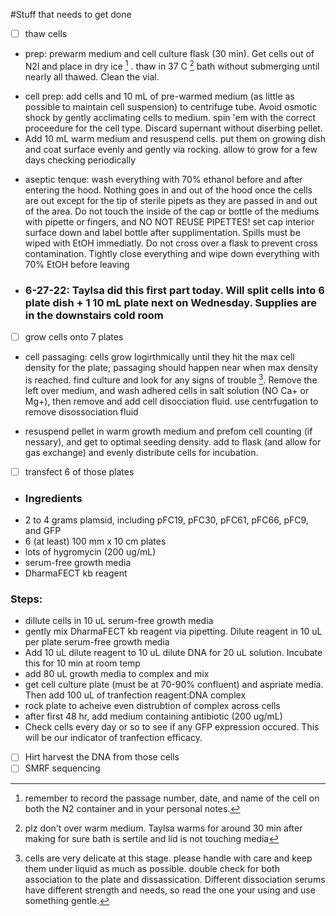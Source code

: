 #Stuff that needs to get done
- [ ] thaw cells 
- prep: prewarm medium and cell culture flask (30 min). Get cells out of N2l and place in dry ice [^1] . thaw in 37 C [^2] bath without submerging until nearly all thawed. Clean the vial. 
 [^1]: remember to record the passage number, date, and name of the cell on both the N2 container and in your personal notes. 
- cell prep: add cells and 10 mL of pre-warmed medium (as little as possible to maintain cell suspension) to centrifuge tube. Avoid osmotic shock by gently acclimating cells to medium. spin 'em with the correct proceedure for the cell type. Discard supernant without diserbing pellet.
- Add 10 mL warm medium and resuspend cells. put them on growing dish and coat surface evenly and gently via rocking. allow to grow for a few days checking periodically 
[^2]: plz don't over warm medium. Taylsa warms for around 30 min after making for sure bath is sertile and lid is not touching media 
- aseptic tenque: wash everything with 70% ethanol before and after entering the hood. Nothing goes in and out of the hood once the cells are out except for the tip of sterile pipets as they are passed in and out of the area. Do not touch the inside of the cap or bottle of the mediums with pipette or fingers, and NO NOT REUSE PIPETTES! set cap interior surface down and label bottle after supplimentation. Spills must be wiped with EtOH immediatly. Do not cross over a flask to prevent cross contamination. Tightly close everything and wipe down everything with 70% EtOH before leaving 
- ### 6-27-22: Taylsa did this first part today. Will split cells into 6 plate dish + 1 10 mL plate next on Wednesday. Supplies are in the downstairs cold room
- [ ] grow cells onto 7 plates
- cell passaging: cells grow logirthmically until they hit the max cell density for the plate; passaging should happen near when max density is reached. find culture and look for any signs of trouble [^3]. Remove the left over medium, and wash adhered cells in salt solution (NO Ca+ or Mg+), then remove and add cell disocciation fluid. use centrfugation to remove disossociation fluid 
[^3]: cells are very delicate at this stage. please handle with care and keep them under liquid as much as possible. double check for both association to the plate and dissassication. Different dissociation serums have different strength and needs, so read the one your using and use something gentle. 
- resuspend pellet in warm growth medium and prefom cell counting (if nessary), and get to optimal seeding density. add to flask (and allow for gas exchange) and evenly distribute cells for incubation.
- [ ] transfect 6 of those plates 
- ### Ingredients 
- 2 to 4 grams plamsid, including pFC19, pFC30, pFC61, pFC66, pFC9, and GFP 
-  6 (at least) 100 mm x 10 cm plates 
- lots of hygromycin (200 ug/mL) 
- serum-free growth media 
- DharmaFECT kb reagent 

### Steps: 
- dillute cells in 10 uL serum-free growth media
- gently mix DharmaFECT kb reagent via pipetting. Dilute reagent in 10 uL per plate serum-free growth media 
- Add 10 uL dilute reagent to 10 uL dilute DNA for 20 uL solution. Incubate this for 10 min at room temp 
- add 80 uL growth media to complex and mix 
- get cell culture plate (must be at 70-90% confluent) and aspriate media. Then add 100 uL of tranfection reagent:DNA complex 
- rock plate to acheive even distrubtion of complex across cells 
- after first 48 hr, add medium containing antibiotic (200 ug/mL) 
- Check cells every day or so to see if any GFP expression occured. This will be our indicator of tranfection efficacy. 

- [ ] Hirt harvest the DNA from those cells 
- [ ] SMRF sequencing 
